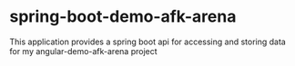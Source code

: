 # spring-boot-demo-afk-arena

This application provides a spring boot api for accessing and storing data for my angular-demo-afk-arena project
